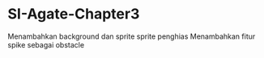 # SI-Agate-Chapter3
Menambahkan background dan sprite sprite penghias
Menambahkan fitur spike sebagai obstacle
